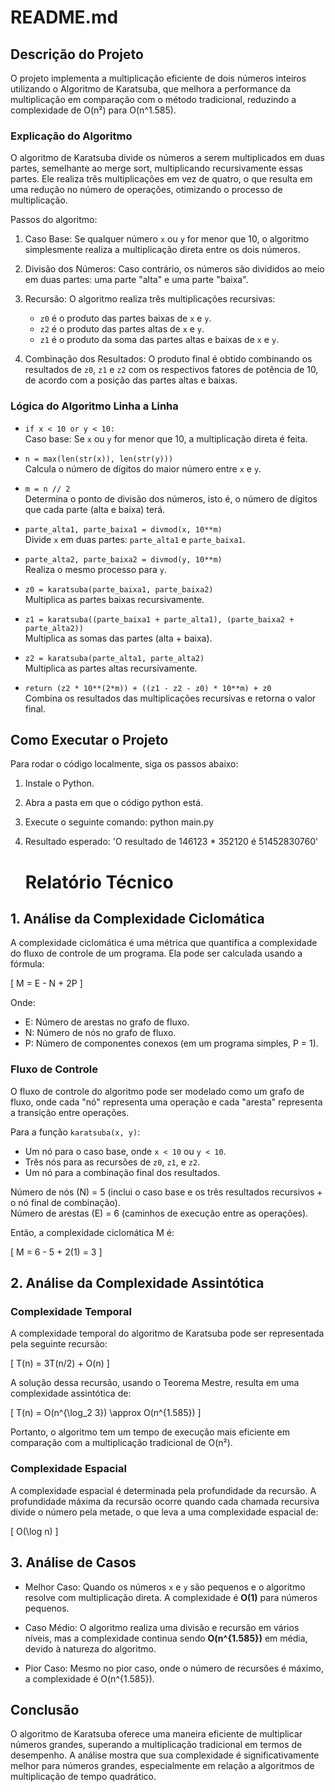 # README.md

## Descrição do Projeto

O projeto implementa a multiplicação eficiente de dois números inteiros utilizando o Algoritmo de Karatsuba, que melhora a performance da multiplicação em comparação com o método tradicional, reduzindo a complexidade de O(n²) para O(n^1.585).

### Explicação do Algoritmo

O algoritmo de Karatsuba divide os números a serem multiplicados em duas partes, semelhante ao merge sort, multiplicando recursivamente essas partes. Ele realiza três multiplicações em vez de quatro, o que resulta em uma redução no número de operações, otimizando o processo de multiplicação.

Passos do algoritmo:

1. Caso Base: Se qualquer número `x` ou `y` for menor que 10, o algoritmo simplesmente realiza a multiplicação direta entre os dois números.

2. Divisão dos Números: Caso contrário, os números são divididos ao meio em duas partes: uma parte "alta" e uma parte "baixa".

3. Recursão: O algoritmo realiza três multiplicações recursivas:
    - `z0` é o produto das partes baixas de `x` e `y`.
    - `z2` é o produto das partes altas de `x` e `y`.
    - `z1` é o produto da soma das partes altas e baixas de `x` e `y`.

4. Combinação dos Resultados: O produto final é obtido combinando os resultados de `z0`, `z1` e `z2` com os respectivos fatores de potência de 10, de acordo com a posição das partes altas e baixas.

### Lógica do Algoritmo Linha a Linha

- `if x < 10 or y < 10:`  
  Caso base: Se `x` ou `y` for menor que 10, a multiplicação direta é feita.
  
- `n = max(len(str(x)), len(str(y)))`  
  Calcula o número de dígitos do maior número entre `x` e `y`.
  
- `m = n // 2`  
  Determina o ponto de divisão dos números, isto é, o número de dígitos que cada parte (alta e baixa) terá.
  
- `parte_alta1, parte_baixa1 = divmod(x, 10**m)`  
  Divide `x` em duas partes: `parte_alta1` e `parte_baixa1`.

- `parte_alta2, parte_baixa2 = divmod(y, 10**m)`  
  Realiza o mesmo processo para `y`.

- `z0 = karatsuba(parte_baixa1, parte_baixa2)`  
  Multiplica as partes baixas recursivamente.

- `z1 = karatsuba((parte_baixa1 + parte_alta1), (parte_baixa2 + parte_alta2))`  
  Multiplica as somas das partes (alta + baixa).

- `z2 = karatsuba(parte_alta1, parte_alta2)`  
  Multiplica as partes altas recursivamente.

- `return (z2 * 10**(2*m)) + ((z1 - z2 - z0) * 10**m) + z0`  
  Combina os resultados das multiplicações recursivas e retorna o valor final.

## Como Executar o Projeto

Para rodar o código localmente, siga os passos abaixo:

1. Instale o Python.
2. Abra a pasta em que o código python está.
3. Execute o seguinte comando: python main.py
4. Resultado esperado: 'O resultado de 146123 * 352120 é 51452830760'

   # Relatório Técnico

## 1. Análise da Complexidade Ciclomática

A complexidade ciclomática é uma métrica que quantifica a complexidade do fluxo de controle de um programa. Ela pode ser calculada usando a fórmula:

\[
M = E - N + 2P
\]

Onde:
- E: Número de arestas no grafo de fluxo.
- N: Número de nós no grafo de fluxo.
- P: Número de componentes conexos (em um programa simples, P = 1).

### Fluxo de Controle

O fluxo de controle do algoritmo pode ser modelado como um grafo de fluxo, onde cada "nó" representa uma operação e cada "aresta" representa a transição entre operações.

Para a função `karatsuba(x, y)`:
- Um nó para o caso base, onde `x < 10` ou `y < 10`.
- Três nós para as recursões de `z0`, `z1`, e `z2`.
- Um nó para a combinação final dos resultados.

Número de nós (N) = 5 (inclui o caso base e os três resultados recursivos + o nó final de combinação).  
Número de arestas (E) = 6 (caminhos de execução entre as operações).

Então, a complexidade ciclomática M é:

\[
M = 6 - 5 + 2(1) = 3
\]

## 2. Análise da Complexidade Assintótica

### Complexidade Temporal

A complexidade temporal do algoritmo de Karatsuba pode ser representada pela seguinte recursão:

\[
T(n) = 3T(n/2) + O(n)
\]

A solução dessa recursão, usando o Teorema Mestre, resulta em uma complexidade assintótica de:

\[
T(n) = O(n^{\log_2 3}) \approx O(n^{1.585})
\]

Portanto, o algoritmo tem um tempo de execução mais eficiente em comparação com a multiplicação tradicional de O(n²).

### Complexidade Espacial

A complexidade espacial é determinada pela profundidade da recursão. A profundidade máxima da recursão ocorre quando cada chamada recursiva divide o número pela metade, o que leva a uma complexidade espacial de:

\[
O(\log n)
\]

## 3. Análise de Casos

- Melhor Caso: Quando os números `x` e `y` são pequenos e o algoritmo resolve com multiplicação direta. A complexidade é **O(1)** para números pequenos.
  
- Caso Médio: O algoritmo realiza uma divisão e recursão em vários níveis, mas a complexidade continua sendo **O(n^{1.585})** em média, devido à natureza do algoritmo.

- Pior Caso: Mesmo no pior caso, onde o número de recursões é máximo, a complexidade é O(n^{1.585}).

## Conclusão

O algoritmo de Karatsuba oferece uma maneira eficiente de multiplicar números grandes, superando a multiplicação tradicional em termos de desempenho. A análise mostra que sua complexidade é significativamente melhor para números grandes, especialmente em relação a algoritmos de multiplicação de tempo quadrático.

